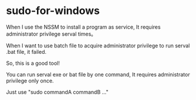 # sudo-for-windows

When I use the NSSM to install a program as service, It requires administrator privilege serval times。

When I want to use batch file to acquire administrator privilege to run serval  .bat file, it failed.

So, this is a good tool!

You can run serval exe or bat file by one command,  It requires administrator privilege only once.

Just use "sudo  commandA  commandB ..."




